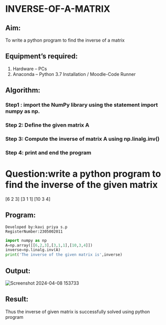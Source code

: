 # INVERSE-OF-A-MATRIX
## Aim:
To write a python program to find the inverse of a matrix
## Equipment’s required:
1. 	Hardware – PCs
2. 	Anaconda – Python 3.7 Installation / Moodle-Code Runner
## Algorithm:
### Step1 :  import the NumPy library using the statement import numpy as np.
### Step 2:  Define the given matrix A
### Step 3:  Compute the inverse of matrix A using np.linalg.inv()
### Step 4:  print and end the program
# Question:write a python program to find the inverse of the given matrix
[6 2 3]
[3 1 1]
[10 3 4]

## Program:
```
Developed by:kavi priya s.p
RegisterNumber:2305002011 
```
```python
import numpy as np
A=np.array([[6,2,3],[3,1,1],[10,3,4]])
inverse=np.linalg.inv(A)
print('The inverse of the given matrix is',inverse)
```
## Output:
![Screenshot 2024-04-08 153733](https://github.com/kavipriyasp07/INVERSE-OF-A-MATRIX/assets/155508590/a6978470-0fb1-43de-9681-6d6500c21ec6)

## Result:
Thus the inverse of given matrix is successfully solved using python program

